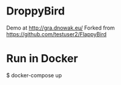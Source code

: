 # DroppyBird
Demo at http://gra.dnowak.eu/
Forked from https://github.com/testuser2/FlappyBird

# Run in Docker
$ docker-compose up
